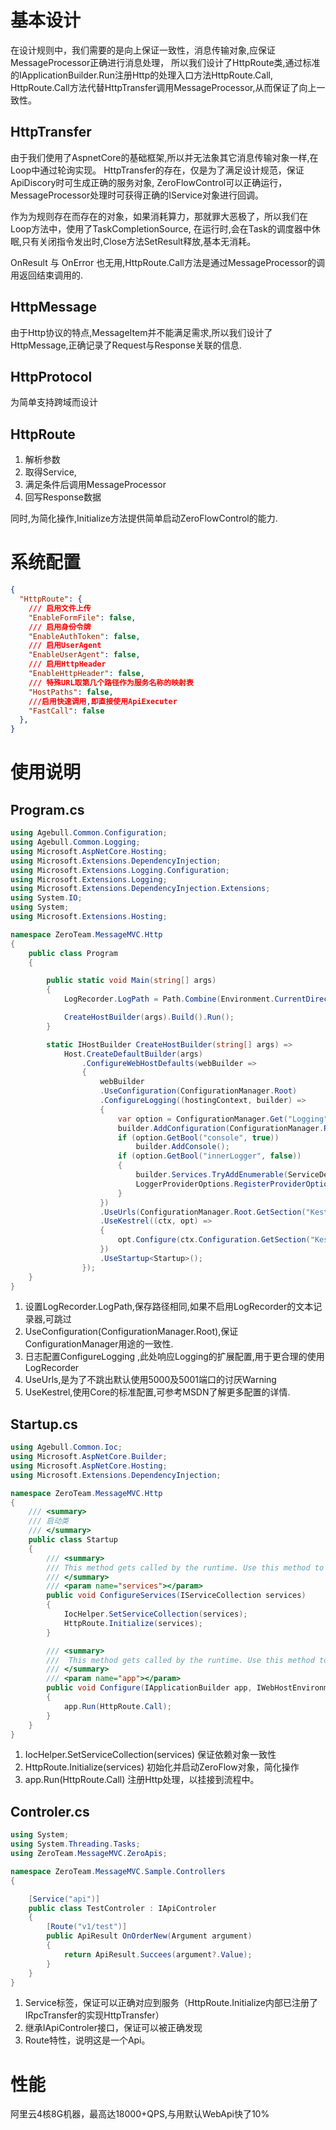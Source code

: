 ﻿# 基本设计

在设计规则中，我们需要的是向上保证一致性，消息传输对象,应保证MessageProcessor正确进行消息处理，
所以我们设计了HttpRoute类,通过标准的IApplicationBuilder.Run注册Http的处理入口方法HttpRoute.Call,
HttpRoute.Call方法代替HttpTransfer调用MessageProcessor,从而保证了向上一致性。


## HttpTransfer

由于我们使用了AspnetCore的基础框架,所以并无法象其它消息传输对象一样,在Loop中通过轮询实现。
HttpTransfer的存在，仅是为了满足设计规范，保证ApiDiscory时可生成正确的服务对象,
ZeroFlowControl可以正确运行，MessageProcessor处理时可获得正确的IService对象进行回调。

作为为规则存在而存在的对象，如果消耗算力，那就罪大恶极了，所以我们在Loop方法中，使用了TaskCompletionSource,
在运行时,会在Task的调度器中休眠,只有关闭指令发出时,Close方法SetResult释放,基本无消耗。
 
OnResult 与 OnError 也无用,HttpRoute.Call方法是通过MessageProcessor的调用返回结束调用的.

## HttpMessage

由于Http协议的特点,MessageItem并不能满足需求,所以我们设计了HttpMessage,正确记录了Request与Response关联的信息.

## HttpProtocol

为简单支持跨域而设计

## HttpRoute

1. 解析参数
2. 取得Service,
3. 满足条件后调用MessageProcessor
4. 回写Response数据

同时,为简化操作,Initialize方法提供简单启动ZeroFlowControl的能力.

# 系统配置

```json
{
  "HttpRoute": {
    /// 启用文件上传
    "EnableFormFile": false,
    /// 启用身份令牌
    "EnableAuthToken": false,
    /// 启用UserAgent
    "EnableUserAgent": false,
    /// 启用HttpHeader
    "EnableHttpHeader": false,
    /// 特殊URL取第几个路径作为服务名称的映射表
    "HostPaths": false,
    ///启用快速调用,即直接使用ApiExecuter
    "FastCall": false
  },
}

```

# 使用说明

## Program.cs

```csharp
using Agebull.Common.Configuration;
using Agebull.Common.Logging;
using Microsoft.AspNetCore.Hosting;
using Microsoft.Extensions.DependencyInjection;
using Microsoft.Extensions.Logging.Configuration;
using Microsoft.Extensions.Logging;
using Microsoft.Extensions.DependencyInjection.Extensions;
using System.IO;
using System;
using Microsoft.Extensions.Hosting;

namespace ZeroTeam.MessageMVC.Http
{
    public class Program
    {

        public static void Main(string[] args)
        {
            LogRecorder.LogPath = Path.Combine(Environment.CurrentDirectory, "logs", ConfigurationManager.Root["AppName"]);

            CreateHostBuilder(args).Build().Run();
        }

        static IHostBuilder CreateHostBuilder(string[] args) =>
            Host.CreateDefaultBuilder(args)
                .ConfigureWebHostDefaults(webBuilder =>
                {
                    webBuilder
                    .UseConfiguration(ConfigurationManager.Root)
                    .ConfigureLogging((hostingContext, builder) =>
                    {
                        var option = ConfigurationManager.Get("Logging");
                        builder.AddConfiguration(ConfigurationManager.Root.GetSection("Logging"));
                        if (option.GetBool("console", true))
                            builder.AddConsole();
                        if (option.GetBool("innerLogger", false))
                        {
                            builder.Services.TryAddEnumerable(ServiceDescriptor.Singleton<ILoggerProvider, TextLoggerProvider>());
                            LoggerProviderOptions.RegisterProviderOptions<TextLoggerOption, TextLoggerProvider>(builder.Services);
                        }
                    })
                    .UseUrls(ConfigurationManager.Root.GetSection("Kestrel.Endpoints.Http.Url").Value)
                    .UseKestrel((ctx, opt) =>
                    {
                        opt.Configure(ctx.Configuration.GetSection("Kestrel"));
                    })
                    .UseStartup<Startup>();
                });
    }
}
```

1. 设置LogRecorder.LogPath,保存路径相同,如果不启用LogRecorder的文本记录器,可跳过
2. UseConfiguration(ConfigurationManager.Root),保证ConfigurationManager用途的一致性.
3. 日志配置ConfigureLogging ,此处响应Logging的扩展配置,用于更合理的使用LogRecorder
4. UseUrls,是为了不跳出默认使用5000及5001端口的讨厌Warning
5. UseKestrel,使用Core的标准配置,可参考MSDN了解更多配置的详情.

## Startup.cs

```csharp
using Agebull.Common.Ioc;
using Microsoft.AspNetCore.Builder;
using Microsoft.AspNetCore.Hosting;
using Microsoft.Extensions.DependencyInjection;

namespace ZeroTeam.MessageMVC.Http
{
    /// <summary>
    /// 启动类
    /// </summary>
    public class Startup
    {
        /// <summary>
        /// This method gets called by the runtime. Use this method to add services to the container.
        /// </summary>
        /// <param name="services"></param>
        public void ConfigureServices(IServiceCollection services)
        {
            IocHelper.SetServiceCollection(services);
            HttpRoute.Initialize(services);
        }

        /// <summary>
        ///  This method gets called by the runtime. Use this method to configure the HTTP request pipeline.
        /// </summary>
        /// <param name="app"></param>
        public void Configure(IApplicationBuilder app, IWebHostEnvironment _)
        {
            app.Run(HttpRoute.Call); 
        }
    }
}
```
1. IocHelper.SetServiceCollection(services) 保证依赖对象一致性
2. HttpRoute.Initialize(services) 初始化并启动ZeroFlow对象，简化操作
3. app.Run(HttpRoute.Call) 注册Http处理，以挂接到流程中。

## Controler.cs
```csharp
using System;
using System.Threading.Tasks;
using ZeroTeam.MessageMVC.ZeroApis;

namespace ZeroTeam.MessageMVC.Sample.Controllers
{

    [Service("api")]
    public class TestControler : IApiControler
    {
        [Route("v1/test")]
        public ApiResult OnOrderNew(Argument argument)
        {
            return ApiResult.Succees(argument?.Value);
        }
    }
}
```
1. Service标签，保证可以正确对应到服务（HttpRoute.Initialize内部已注册了IRpcTransfer的实现HttpTransfer）
2. 继承IApiControler接口，保证可以被正确发现
3. Route特性，说明这是一个Api。

# 性能

阿里云4核8G机器，最高达18000+QPS,与用默认WebApi快了10%